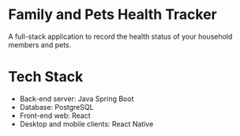 # Family and Pets Health Tracker
A full-stack application to record the health status of your household members and pets. 

# Tech Stack
- Back-end server: Java Spring Boot
- Database: PostgreSQL
- Front-end web: React
- Desktop and mobile clients: React Native